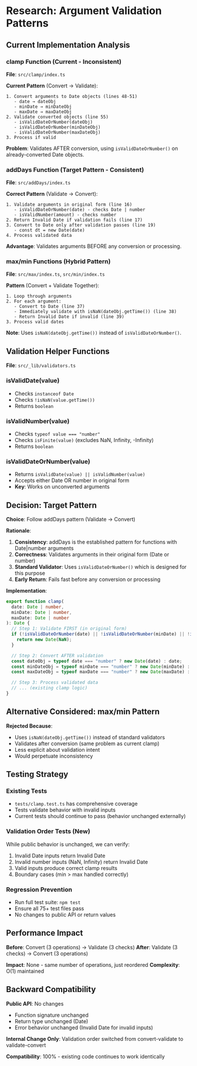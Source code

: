 # Research: Argument Validation Patterns

## Current Implementation Analysis

### clamp Function (Current - Inconsistent)
**File**: `src/clamp/index.ts`

**Current Pattern** (Convert → Validate):
```
1. Convert arguments to Date objects (lines 48-51)
   - date → dateObj
   - minDate → minDateObj
   - maxDate → maxDateObj
2. Validate converted objects (line 55)
   - isValidDateOrNumber(dateObj)
   - isValidDateOrNumber(minDateObj)
   - isValidDateOrNumber(maxDateObj)
3. Process if valid
```

**Problem**: Validates AFTER conversion, using `isValidDateOrNumber()` on already-converted Date objects.

### addDays Function (Target Pattern - Consistent)
**File**: `src/addDays/index.ts`

**Correct Pattern** (Validate → Convert):
```
1. Validate arguments in original form (line 16)
   - isValidDateOrNumber(date) - checks Date | number
   - isValidNumber(amount) - checks number
2. Return Invalid Date if validation fails (line 17)
3. Convert to Date only after validation passes (line 19)
   - const dt = new Date(date)
4. Process validated data
```

**Advantage**: Validates arguments BEFORE any conversion or processing.

### max/min Functions (Hybrid Pattern)
**File**: `src/max/index.ts`, `src/min/index.ts`

**Pattern** (Convert + Validate Together):
```
1. Loop through arguments
2. For each argument:
   - Convert to Date (line 37)
   - Immediately validate with isNaN(dateObj.getTime()) (line 38)
   - Return Invalid Date if invalid (line 39)
3. Process valid dates
```

**Note**: Uses `isNaN(dateObj.getTime())` instead of `isValidDateOrNumber()`.

## Validation Helper Functions
**File**: `src/_lib/validators.ts`

### isValidDate(value)
- Checks `instanceof Date`
- Checks `!isNaN(value.getTime())`
- Returns `boolean`

### isValidNumber(value)
- Checks `typeof value === "number"`
- Checks `isFinite(value)` (excludes NaN, Infinity, -Infinity)
- Returns `boolean`

### isValidDateOrNumber(value)
- Returns `isValidDate(value) || isValidNumber(value)`
- Accepts either Date OR number in original form
- **Key**: Works on unconverted arguments

## Decision: Target Pattern

**Choice**: Follow addDays pattern (Validate → Convert)

**Rationale**:
1. **Consistency**: addDays is the established pattern for functions with Date|number arguments
2. **Correctness**: Validates arguments in their original form (Date or number)
3. **Standard Validator**: Uses `isValidDateOrNumber()` which is designed for this purpose
4. **Early Return**: Fails fast before any conversion or processing

**Implementation**:
```typescript
export function clamp(
  date: Date | number,
  minDate: Date | number,
  maxDate: Date | number
): Date {
  // Step 1: Validate FIRST (in original form)
  if (!isValidDateOrNumber(date) || !isValidDateOrNumber(minDate) || !isValidDateOrNumber(maxDate)) {
    return new Date(NaN);
  }

  // Step 2: Convert AFTER validation
  const dateObj = typeof date === "number" ? new Date(date) : date;
  const minDateObj = typeof minDate === "number" ? new Date(minDate) : minDate;
  const maxDateObj = typeof maxDate === "number" ? new Date(maxDate) : maxDate;

  // Step 3: Process validated data
  // ... (existing clamp logic)
}
```

## Alternative Considered: max/min Pattern

**Rejected Because**:
- Uses `isNaN(dateObj.getTime())` instead of standard validators
- Validates after conversion (same problem as current clamp)
- Less explicit about validation intent
- Would perpetuate inconsistency

## Testing Strategy

### Existing Tests
- `tests/clamp.test.ts` has comprehensive coverage
- Tests validate behavior with invalid inputs
- Current tests should continue to pass (behavior unchanged externally)

### Validation Order Tests (New)
While public behavior is unchanged, we can verify:
1. Invalid Date inputs return Invalid Date
2. Invalid number inputs (NaN, Infinity) return Invalid Date
3. Valid inputs produce correct clamp results
4. Boundary cases (min > max handled correctly)

### Regression Prevention
- Run full test suite: `npm test`
- Ensure all 75+ test files pass
- No changes to public API or return values

## Performance Impact

**Before**: Convert (3 operations) → Validate (3 checks)
**After**: Validate (3 checks) → Convert (3 operations)

**Impact**: None - same number of operations, just reordered
**Complexity**: O(1) maintained

## Backward Compatibility

**Public API**: No changes
- Function signature unchanged
- Return type unchanged (Date)
- Error behavior unchanged (Invalid Date for invalid inputs)

**Internal Change Only**: Validation order switched from convert-validate to validate-convert

**Compatibility**: 100% - existing code continues to work identically
